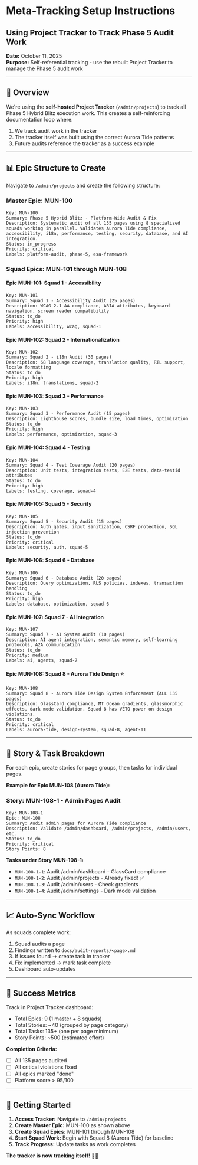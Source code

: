 # Meta-Tracking Setup Instructions
## Using Project Tracker to Track Phase 5 Audit Work

**Date:** October 11, 2025  
**Purpose:** Self-referential tracking - use the rebuilt Project Tracker to manage the Phase 5 audit work

---

## 🎯 Overview

We're using the **self-hosted Project Tracker** (`/admin/projects`) to track all Phase 5 Hybrid Blitz execution work. This creates a self-reinforcing documentation loop where:
1. We track audit work in the tracker
2. The tracker itself was built using the correct Aurora Tide patterns
3. Future audits reference the tracker as a success example

---

## 📊 Epic Structure to Create

Navigate to `/admin/projects` and create the following structure:

### **Master Epic: MUN-100**
```
Key: MUN-100
Summary: Phase 5 Hybrid Blitz - Platform-Wide Audit & Fix
Description: Systematic audit of all 135 pages using 8 specialized squads working in parallel. Validates Aurora Tide compliance, accessibility, i18n, performance, testing, security, database, and AI integration.
Status: in_progress
Priority: critical
Labels: platform-audit, phase-5, esa-framework
```

### **Squad Epics: MUN-101 through MUN-108**

#### **Epic MUN-101: Squad 1 - Accessibility**
```
Key: MUN-101
Summary: Squad 1 - Accessibility Audit (25 pages)
Description: WCAG 2.1 AA compliance, ARIA attributes, keyboard navigation, screen reader compatibility
Status: to_do
Priority: high
Labels: accessibility, wcag, squad-1
```

#### **Epic MUN-102: Squad 2 - Internationalization**
```
Key: MUN-102
Summary: Squad 2 - i18n Audit (30 pages)
Description: 68 language coverage, translation quality, RTL support, locale formatting
Status: to_do
Priority: high
Labels: i18n, translations, squad-2
```

#### **Epic MUN-103: Squad 3 - Performance**
```
Key: MUN-103
Summary: Squad 3 - Performance Audit (15 pages)
Description: Lighthouse scores, bundle size, load times, optimization
Status: to_do
Priority: high
Labels: performance, optimization, squad-3
```

#### **Epic MUN-104: Squad 4 - Testing**
```
Key: MUN-104
Summary: Squad 4 - Test Coverage Audit (20 pages)
Description: Unit tests, integration tests, E2E tests, data-testid attributes
Status: to_do
Priority: high
Labels: testing, coverage, squad-4
```

#### **Epic MUN-105: Squad 5 - Security**
```
Key: MUN-105
Summary: Squad 5 - Security Audit (15 pages)
Description: Auth gates, input sanitization, CSRF protection, SQL injection prevention
Status: to_do
Priority: critical
Labels: security, auth, squad-5
```

#### **Epic MUN-106: Squad 6 - Database**
```
Key: MUN-106
Summary: Squad 6 - Database Audit (20 pages)
Description: Query optimization, RLS policies, indexes, transaction handling
Status: to_do
Priority: high
Labels: database, optimization, squad-6
```

#### **Epic MUN-107: Squad 7 - AI Integration**
```
Key: MUN-107
Summary: Squad 7 - AI System Audit (10 pages)
Description: AI agent integration, semantic memory, self-learning protocols, A2A communication
Status: to_do
Priority: medium
Labels: ai, agents, squad-7
```

#### **Epic MUN-108: Squad 8 - Aurora Tide Design** ⭐
```
Key: MUN-108
Summary: Squad 8 - Aurora Tide Design System Enforcement (ALL 135 pages)
Description: GlassCard compliance, MT Ocean gradients, glassmorphic effects, dark mode validation. Squad 8 has VETO power on design violations.
Status: to_do
Priority: critical
Labels: aurora-tide, design-system, squad-8, agent-11
```

---

## 🔄 Story & Task Breakdown

For each epic, create stories for page groups, then tasks for individual pages.

**Example for Epic MUN-108 (Aurora Tide):**

### **Story: MUN-108-1 - Admin Pages Audit**
```
Key: MUN-108-1
Epic: MUN-108
Summary: Audit admin pages for Aurora Tide compliance
Description: Validate /admin/dashboard, /admin/projects, /admin/users, etc.
Status: to_do
Priority: critical
Story Points: 8
```

**Tasks under Story MUN-108-1:**
- `MUN-108-1-1`: Audit /admin/dashboard - GlassCard compliance
- `MUN-108-1-2`: Audit /admin/projects - Already fixed! ✅
- `MUN-108-1-3`: Audit /admin/users - Check gradients
- `MUN-108-1-4`: Audit /admin/settings - Dark mode validation

---

## 📈 Auto-Sync Workflow

As squads complete work:
1. Squad audits a page
2. Findings written to `docs/audit-reports/<page>.md`
3. If issues found → create task in tracker
4. Fix implemented → mark task complete
5. Dashboard auto-updates

---

## 🎯 Success Metrics

Track in Project Tracker dashboard:
- Total Epics: 9 (1 master + 8 squads)
- Total Stories: ~40 (grouped by page category)
- Total Tasks: 135+ (one per page minimum)
- Story Points: ~500 (estimated effort)

**Completion Criteria:**
- [ ] All 135 pages audited
- [ ] All critical violations fixed
- [ ] All epics marked "done"
- [ ] Platform score > 95/100

---

## 🚀 Getting Started

1. **Access Tracker:** Navigate to `/admin/projects`
2. **Create Master Epic:** MUN-100 as shown above
3. **Create Squad Epics:** MUN-101 through MUN-108
4. **Start Squad Work:** Begin with Squad 8 (Aurora Tide) for baseline
5. **Track Progress:** Update tasks as work completes

**The tracker is now tracking itself!** 🔄✨
